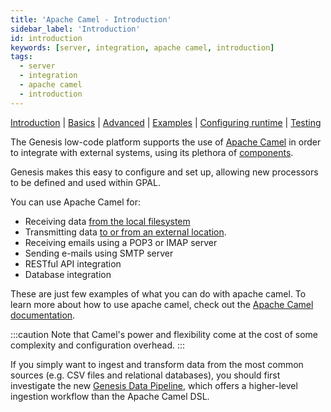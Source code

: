 ```yaml
---
title: 'Apache Camel - Introduction'
sidebar_label: 'Introduction'
id: introduction
keywords: [server, integration, apache camel, introduction]
tags:
  - server
  - integration
  - apache camel
  - introduction
---
```


[Introduction](../../../../server/integration/apache-camel/introduction/)  | [Basics](../../../../server/integration/apache-camel/basics) | [Advanced](../../../../server/integration/apache-camel/advanced) | [Examples](../../../../server/integration/apache-camel/examples) | [Configuring runtime](../../../../server/integration/apache-camel/configuring-runtime) | [Testing](../../../../server/integration/apache-camel/testing)

The Genesis low-code platform supports the use of [Apache Camel](https://camel.apache.org/) in order to integrate with external systems, using its plethora of [components](https://camel.apache.org/components/next/index.html).

Genesis makes this easy to configure and set up, allowing new processors to be defined and used within GPAL.

You can use Apache Camel for:

* Receiving data [from the local filesystem](../../../../getting-started/use-cases/loading-feed-data/overview/)
* Transmitting data [to or from an external location](../../../../getting-started/use-cases/loading-feed-data/sftp-and-encryption/).
* Receiving emails using a POP3 or IMAP server
* Sending e-mails using SMTP server
* RESTful API integration
* Database integration

These are just few examples of what you can do with apache camel. To learn more about how to use apache camel, check out the [Apache Camel documentation](https://camel.apache.org/docs/).

:::caution
Note that Camel's power and flexibility come at the cost of some complexity and configuration overhead.
:::

If you simply want to ingest and transform data from the most common sources (e.g. CSV files and relational databases), you should first investigate the new [Genesis Data Pipeline](../../../../server/integration/data-pipeline/introduction/), which offers a higher-level ingestion workflow than the Apache Camel DSL.
